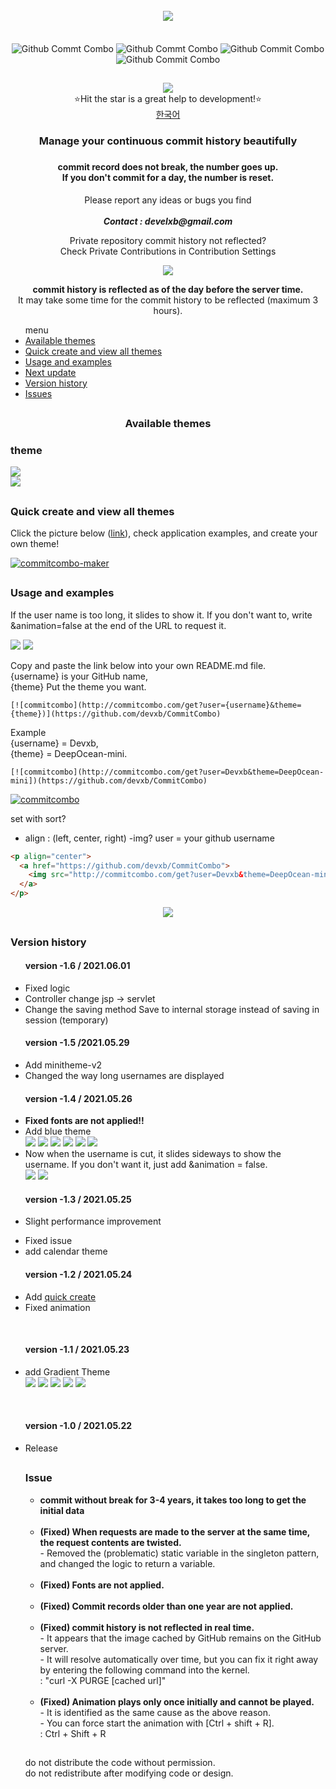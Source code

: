 


<div align = "center">
  <br>
  <a href="https://github.com/devxb/CommitCombo"><img src = "http://commitcombo.com/logo" align="center"/></a> <br><br><br>
  <img src = "http://commitcombo.com/get?user=Devxb&theme=Lake-mini" align="center" alt="Github Commt Combo"/>
  <img src = "http://commitcombo.com/get?user=Devxb&theme=DeepOcean-mini" align="center" alt="Github Commt Combo"/>
  <img src = "http://commitcombo.com/get?user=Devxb&theme=Sunset-mini" align="center" alt="Github Commit Combo"/>
  <img src = "http://commitcombo.com/get?user=Devxb&theme=Cloud-mini" align="center" alt="Github Commit Combo"/><br>
  <h2></h2>
<a href="https://hits.seeyoufarm.com"><img src="https://hits.seeyoufarm.com/api/count/incr/badge.svg?url=https%3A%2F%2Fgithub.com%2Fdevxb%2FCommitCombo&count_bg=%23212121&title_bg=%231488CC&icon=&icon_color=%231488CC&title=visitor&edge_flat=false"/></a>
</div>
<div align = "center">  ⭐Hit the star is a great help to development!⭐️</div>
<div align="center"><a href="./README.md"> 한국어 </a></div>
<div align = "center"> 
<h3>  
Manage your continuous commit history beautifully<h3> <h4>   
commit record does not break, the number goes up.<br>  
If you don't commit for a day, the number is reset.</h4>
<p> Please report any ideas or bugs you find<br><br>
<b><i>Contact : develxb@gmail.com</i></b></p>

<p align = "center">
Private repository commit history not reflected? <br>
Check Private Contributions in Contribution Settings
</p>
<div align = "center"> 
    <img src = "http://commitcombo.com/serverClock"/>
    <br/>
    <p>
        <b>commit history is reflected as of the day before the server time.</b> <br>
        It may take some time for the commit history to be reflected (maximum 3 hours).
    </p>
</div>



</div>

<div>
<ul>
menu
<li>
	<a href = "#availableTheme"> Available themes </a>
</li>
<li>
	<a href = "#maker"> Quick create and view all themes </a>
</li>
<li>
	<a href = "#manual">   
Usage and examples</a>
</li>
<li>
	<a href = "#nextUpdate"> Next update</a>
</li>
<li>
	<a href = "#history"> Version history</a>
</li>
<li>
	<a href = "#issue"> Issues </a>
</li>
</ul>
</div>
<h2></h2>
<div align = "center">
<h3> <a name = "availableTheme"></a>Available themes</h3>
</div>

<h3>theme</h3> 

<img src = "https://user-images.githubusercontent.com/62425964/120197420-e41f4880-c25b-11eb-99ea-cc93ad62628d.png"/><br>
<img src = "https://user-images.githubusercontent.com/62425964/120197426-e5507580-c25b-11eb-8d33-215eebb3be38.png"/><br>

<h2></h2>
<h3> <a name = "maker"> </a> Quick create and view all themes</h3>

Click the picture below (<a href = "http://commitcombo.com/maker">link</a>), check application examples, and create your own theme!

[![commitcombo-maker](https://user-images.githubusercontent.com/62425964/119252836-4d161900-bbe9-11eb-8e30-7984ef18337d.jpeg)](http://commitcombo.com/maker)


<h2></h2>
<h3> <a name = "manual"></a>Usage and examples</h3>
<p>
If the user name is too long, it slides to show it. If you don't want to, write &animation=false at the end of the URL to request it.
</p>
<img src = "http://commitcombo.com/get?user=ABCDEFGHIJKLMNOP&theme=MintChocolate-mini"/> <img src = "http://commitcombo.com/get?user=ABCDEFGHIJKLMNOP&theme=MintChocolate-mini-v2"/> 
<br>
<p>Copy and paste the link below into your own README.md file. <br>
{username} is your GitHub name, <br>
{theme} Put the theme you want.</p>

	[![commitcombo](http://commitcombo.com/get?user={username}&theme={theme})](https://github.com/devxb/CommitCombo)

<p>   
Example <br>
{username} = Devxb, <br>
{theme} = DeepOcean-mini. 
</p>

	[![commitcombo](http://commitcombo.com/get?user=Devxb&theme=DeepOcean-mini])(https://github.com/devxb/CommitCombo)

[![commitcombo](http://commitcombo.com/get?user=Devxb&theme=DeepOcean-mini)](https://github.com/devxb/CommitCombo)
	
	
	
set with sort?
	
- align : (left, center, right)
-img? user = your github username

```html
<p align="center">
  <a href="https://github.com/devxb/CommitCombo">
    <img src="http://commitcombo.com/get?user=Devxb&theme=DeepOcean-mini"/>
  </a>
</p>
```
<p align="center">
  <a href="https://github.com/devxb/CommitCombo">
    <img src="http://commitcombo.com/get?user=Devxb&theme=DeepOcean-mini"/>
  </a>
</p>



<h2></h2>
<a name = "history"></a>
<h3> Version history </h3>

<ul>
<h4> version -1.6 / 2021.06.01 </h4>
<li>
 Fixed logic
</li>
<li>
 Controller change jsp -> servlet
</li>
<li>
 Change the saving method Save to internal storage instead of saving in session (temporary)
</li>
</ul>

<ul>
<h4> version -1.5 /2021.05.29</h4>
<li>
 Add minitheme-v2
</li>
<li>
Changed the way long usernames are displayed
</li>
</ul>

<ul>
<h4> version -1.4 / 2021.05.26</h4>
<li>
  <b>  
Fixed fonts are not applied!!</b>
</li>
<li>
  Add blue theme <br> <img src = "http://commitcombo.com/get?user=Devxb&theme=Lake-mini"/> <img src = "http://commitcombo.com/get?user=Devxb&theme=Ocean-mini"/> <img src = "http://commitcombo.com/get?user=Devxb&theme=DeepOcean-mini"/> <img src = "http://commitcombo.com/get?user=Devxb&theme=Depths-mini"/> <img src = "http://commitcombo.com/get?user=Devxb&theme=Cloud-mini"/> <img src = "http://commitcombo.com/get?user=Devxb&theme=Emerald-mini"/> 
</li>
<li>
 Now when the username is cut, it slides sideways to show the username. If you don't want it, just add &animation = false.<br>
 <img src = "http://commitcombo.com/get?user=ABCDEFGHIJKLMNOP&theme=MintChocolate-mini"/> <img src = "http://commitcombo.com/get?user=ABCDEFGHIJKLMNOP&theme=MintChocolate-mini-v2" />
</li>
</ul>

<ul>
<h4> version -1.3 / 2021.05.25 </h4>
<li>

Slight performance improvement
</li>
<li>
	Fixed issue
</li>
<li>
	add calendar theme
</li>
</ul>

<ul>
<h4> version -1.2 / 2021.05.24</h4>
	<li> Add <a href = "http://commitcombo.com/maker">quick create</a>  </li>
	<li> Fixed animation </li>
</ul>

<br>

<ul>
<h4>version -1.1 / 2021.05.23</h4>
	<li> add Gradient Theme <br> <img src = "http://commitcombo.com/get?user=Devxb&theme=Peach-mini"/> <img src = "http://commitcombo.com/get?user=Devxb&theme=CottonCandy-mini"/> <img src = "http://commitcombo.com/get?user=Devxb&theme=Grass-mini"/> <img src = "http://commitcombo.com/get?user=Devxb&theme=Perfume-mini"/> <img src = "http://commitcombo.com/get?user=Devxb&theme=Indigo-mini"/>
	</li>
</ul>

<br>

<ul> 
<h4>version -1.0 / 2021.05.22</h4>
	<li> Release </li>

<h2></h2>
<a name = "issue"></a>
<h3> Issue </h3>

<ul>
<li>
<b> commit without break for 3-4 years, it takes too long to get the initial data </b>
</li>
<br>
<li>
<b> (Fixed) When requests are made to the server at the same time, the request contents are twisted. </b>
<br> - Removed the (problematic) static variable in the singleton pattern, and changed the logic to return a variable.
</li>
<br>
<li>
<b> (Fixed) Fonts are not applied. </b>
</li>
<br>
<li>
<b> (Fixed)   
Commit records older than one year are not applied.   </b>
</li>
<br>
<li>
<b> (Fixed) commit history is not reflected in real time.  </b>
<br> - It appears that the image cached by GitHub remains on the GitHub server. 
<br> - It will resolve automatically over time, but you can fix it right away by entering the following command into the kernel.   <br> : "curl -X PURGE [cached url]"
</li>
<br>
<li>
<b> (Fixed) Animation plays only once initially and cannot be played. </b>
<br> -   
It is identified as the same cause as the above reason. 
<br> - You can force start the animation with [Ctrl + shift + R].
<br> : Ctrl + Shift + R
</li>
</ul>

<h2></h2>
<p>do not distribute the code without permission.<br>
do not redistribute after modifying code or design.</p>
